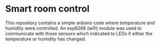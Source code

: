 # Smart room control

This repository contains a simple arduino code where temperature and humidity were controlled. An esp8266 (wifi) module was used to communicate with those sensors which indicated to LEDs if either the temperature or humidity has changed.

